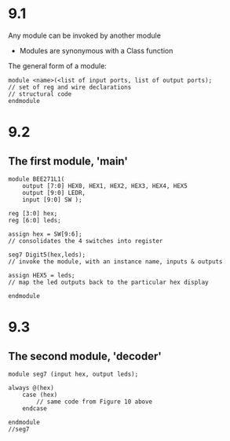 # 9.1
Any module can be invoked by another module
- Modules are synonymous with a Class function

The general form of a module:
```Quartus
module <name>(<list of input ports, list of output ports);
// set of reg and wire declarations
// structural code
endmodule
```

# 9.2
## The first module, 'main'
```Quantum
module BEE271L1(
	output [7:0] HEX0, HEX1, HEX2, HEX3, HEX4, HEX5
	output [9:0] LEDR,
	input [9:0] SW );

reg [3:0] hex;
reg [6:0] leds;

assign hex = SW[9:6];
// consolidates the 4 switches into register

seg7 Digit5(hex,leds);
// invoke the module, with an instance name, inputs & outputs

assign HEX5 = leds;
// map the led outputs back to the particular hex display

endmodule
```
# 9.3
## The second module, 'decoder'
```Quantum
module seg7 (input hex, output leds);

always @(hex)
	case (hex)
		// same code from Figure 10 above
	endcase

endmodule
//seg7
```
